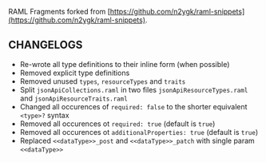 RAML Fragments forked from [https://github.com/n2ygk/raml-snippets](https://github.com/n2ygk/raml-snippets).

## CHANGELOGS

* Re-wrote all type definitions to their inline form (when possible)
* Removed explicit type definitions
* Removed unused `types`, `resourceTypes` and `traits`
* Split `jsonApiCollections.raml` in two files `jsonApiResourceTypes.raml` and `jsonApiResourceTraits.raml`
* Changed all occurences of `required: false` to the shorter equivalent `<type>?` syntax
* Removed all occurences ot `required: true` (default is `true`)
* Removed all occurences ot `additionalProperties: true` (default is `true`)
* Replaced `<<dataType>>_post` and `<<dataType>>_patch` with single param `<<dataType>>`
